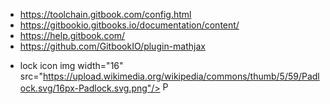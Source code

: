 

* https://toolchain.gitbook.com/config.html
* https://gitbookio.gitbooks.io/documentation/content/
* https://help.gitbook.com/
* https://github.com/GitbookIO/plugin-mathjax


- lock icon  img width="16" src="https://upload.wikimedia.org/wikipedia/commons/thumb/5/59/Padlock.svg/16px-Padlock.svg.png"/>  <a title="By AJ Ashton (http://www.openclipart.org/detail/17931) [CC0], via Wikimedia Commons" href="https://commons.wikimedia.org/wiki/File%3APadlock.svg"><img width="16" alt="Padlock" src="https://upload.wikimedia.org/wikipedia/commons/thumb/5/59/Padlock.svg/16px-Padlock.svg.png"/></a>
